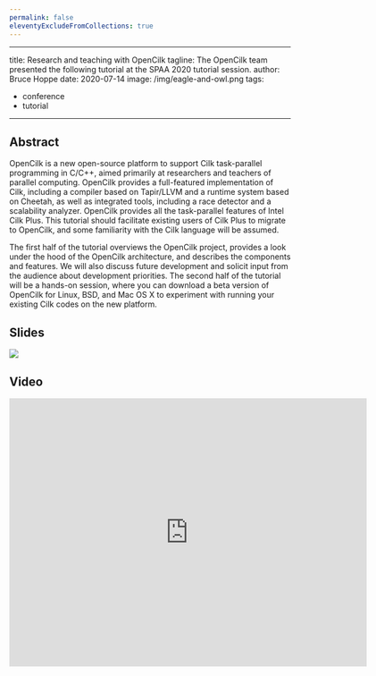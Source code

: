 ```yaml
---
permalink: false
eleventyExcludeFromCollections: true
---
```

---
title: Research and teaching with OpenCilk
tagline: The OpenCilk team presented the following tutorial at the SPAA 2020 tutorial session.
author: Bruce Hoppe
date: 2020-07-14
image: /img/eagle-and-owl.png
tags:
 - conference
 - tutorial
---

## Abstract

OpenCilk is a new open-source platform to support Cilk task-parallel programming in C/C++, aimed primarily at researchers and teachers of parallel computing. OpenCilk provides a full-featured implementation of Cilk, including a compiler based on Tapir/LLVM and a runtime system based on Cheetah, as well as integrated tools, including a race detector and a scalability analyzer. OpenCilk provides all the task-parallel features of Intel Cilk Plus. This tutorial should facilitate existing users of Cilk Plus to migrate to OpenCilk, and some familiarity with the Cilk language will be assumed.

The first half of the tutorial overviews the OpenCilk project, provides a look under the hood of the OpenCilk architecture, and describes the components and features. We will also discuss future development and solicit input from the audience about development priorities. The second half of the tutorial will be a hands-on session, where you can download a beta version of OpenCilk for Linux, BSD, and Mac OS X to experiment with running your existing Cilk codes on the new platform.

## Slides

[![](/img/opencilk.spaa.2020.png)](/img/opencilk.spaa.2020.pdf)

## Video

<iframe
    width="640"
    height="480"
    src="https://www.youtube.com/embed/a6LMdpHKW34"
    frameborder="0"
    allow="autoplay; encrypted-media"
    allowfullscreen
>
</iframe>